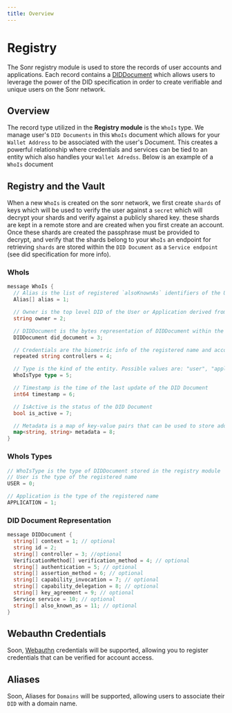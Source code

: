 ```yaml
---
title: Overview
---
```

# Registry
The Sonr registry module is used to store the records of user accounts and applications. Each record contains a [DIDDocument](https://www.w3.org/TR/did-core/) which allows users to leverage the power of the DID specification in order to create verifiable and unique users on the Sonr network. 

## Overview

The record type utilized in the **Registry module** is the `WhoIs` type. We manage user's `DID Documents` in this `WhoIs` document which allows for your `Wallet Address` to be associated with the user's Document. This creates a powerful relationship where credentials and services can be tied to an entity which also handles your `Wallet Adredss`. Below is an example of a `WhoIs` document

## Registry and the Vault
When a new `WhoIs` is created on the sonr network, we first create `shards` of keys which will be used to verify the user against a `secret` which will decrypt your shards and verify against a publicly shared key. these shards are kept in a remote store and are created when you first create an account. Once these shards are created the passphrase must be provided to decrypt, and verify that the shards belong to your `WhoIs` an endpoint for retrieving `shards` are stored within the `DID Document` as a `Service endpoint` (see did specification for more info).

### WhoIs
```go
message WhoIs {
  // Alias is the list of registered `alsoKnownAs` identifiers of the User or Application
  Alias[] alias = 1;

  // Owner is the top level DID of the User or Application derived from the multisignature wallet.
  string owner = 2;

  // DIDDocument is the bytes representation of DIDDocument within the WhoIs. Initially marshalled as JSON.
  DIDDocument did_document = 3;

  // Credentials are the biometric info of the registered name and account encoded with public key
  repeated string controllers = 4;

  // Type is the kind of the entity. Possible values are: "user", "application"
  WhoIsType type = 5;

  // Timestamp is the time of the last update of the DID Document
  int64 timestamp = 6;

  // IsActive is the status of the DID Document
  bool is_active = 7;

  // Metadata is a map of key-value pairs that can be used to store additional information about the DID Document
  map<string, string> metadata = 8;
}
```

### WhoIs Types
```go
// WhoIsType is the type of DIDDocument stored in the registry module
// User is the type of the registered name
USER = 0;

// Application is the type of the registered name
APPLICATION = 1;
```

### DID Document Representation

```go
message DIDDocument {
  string[] context = 1; // optional
  string id = 2;
  string[] controller = 3; //optional
  VerificationMethod[] verification_method = 4; // optional
  string[] authentication = 5; // optional
  string[] assertion_method = 6; // optional
  string[] capability_invocation = 7; // optional
  string[] capability_delegation = 8; // optional
  string[] key_agreement = 9; // optional
  Service service = 10; // optional
  string[] also_known_as = 11; // optional
}
```

## Webauthn Credentials
Soon, [Webauthn](https://webauthn.io/) credentials will be supported, allowing you to register credentials that can be verified for account access.

## Aliases
Soon, Aliases for `Domains` will be supported, allowing users to associate their `DID` with a domain name.



